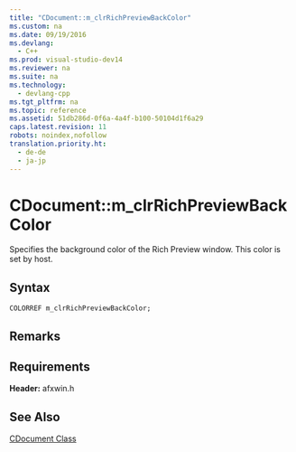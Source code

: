 ```yaml
---
title: "CDocument::m_clrRichPreviewBackColor"
ms.custom: na
ms.date: 09/19/2016
ms.devlang: 
  - C++
ms.prod: visual-studio-dev14
ms.reviewer: na
ms.suite: na
ms.technology: 
  - devlang-cpp
ms.tgt_pltfrm: na
ms.topic: reference
ms.assetid: 51db286d-0f6a-4a4f-b100-50104d1f6a29
caps.latest.revision: 11
robots: noindex,nofollow
translation.priority.ht: 
  - de-de
  - ja-jp
---
```

# CDocument::m_clrRichPreviewBackColor
Specifies the background color of the Rich Preview window. This color is set by host.  
  
## Syntax  
  
```  
COLORREF m_clrRichPreviewBackColor;  
```  
  
## Remarks  
  
## Requirements  
 **Header:** afxwin.h  
  
## See Also  
 [CDocument Class](../vs140/CDocument-Class.md)
